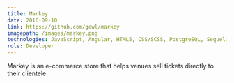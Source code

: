```yaml
---
title: Markey
date: 2016-09-10
link: https://github.com/gewl/markey
imagepath: /images/markey.png
technologies: JavaScript, Angular, HTML5, CSS/SCSS, PostgreSQL, Sequelize, Express
role: Developer
---
```

Markey is an e-commerce store that helps venues sell tickets directly to their clientele.
